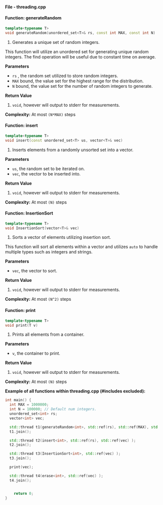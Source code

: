 #### File - threading.cpp

#### Function: generateRandom

```cpp
template<typename T>
void generateRandom(unordered_set<T>& rs, const int MAX, const int N)
```

1) Generates a unique set of random integers.

This function will utilize an unordered set for generating
unique random integers. The find operation will be useful due to
constant time on average.

**Parameters**
- `rs` , the random set utilized to store random integers.
- `MAX` bound, the value set for the highest range for the distribution.
- `N` bound, the value set for the number of random integers to generate.

**Return Value**

1) `void`, however will output to stderr for measurements.

**Complexity:** At most `(N*MAX)` steps

#### Function: insert
```cpp
template<typename T>
void insert(const unordered_set<T> us, vector<T>& vec)
```
1) Inserts elements from a randomly unsorted set into a vector.


**Parameters**
- `us`, the random set to be iterated on.
- `vec`, the vector to be inserted into.

**Return Value**

1) `void`, however will output to stderr for measurements.

**Complexity:** At most `(N)` steps

#### Function: InsertionSort
```cpp
template<typename T>
void InsertionSort(vector<T>& vec)
```
1) Sorts a vector of elements utilizing insertion sort.

This function will sort all elements within a vector and utilizes `auto` to handle multiple types such as integers and strings.

**Parameters**
- `vec`, the vector to sort.

**Return Value**

1) `void`, however will output to stderr for measurements.

**Complexity:** At most `(N^2)` steps

#### Function: print
```cpp
template<typename T>
void print(T v)
```
1) Prints all elements from a container.


**Parameters**
- `v`, the container to print.

**Return Value**

1) `void`, however will output to stderr for measurements.

**Complexity:** At most `(N)` steps

**Example of all functions within threading.cpp (#includes excluded):**
```cpp
int main() {
  int MAX = 1000000;
  int N = 100000; // Default num integers.
  unordered_set<int> rs;
  vector<int> vec;

  std::thread t1(generateRandom<int>, std::ref(rs), std::ref(MAX), std::ref(N) );
  t1.join();

  std::thread t2(insert<int>, std::ref(rs), std::ref(vec) );
  t2.join();

  std::thread t3(InsertionSort<int>, std::ref(vec) );
  t3.join();

  print(vec);

  std::thread t4(erase<int>, std::ref(vec) );
  t4.join();


	return 0;
}
```
